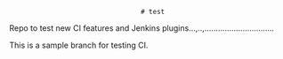                                      # test
Repo to test new CI features and Jenkins plugins...,..,...............................

This is a sample branch for testing CI. 
